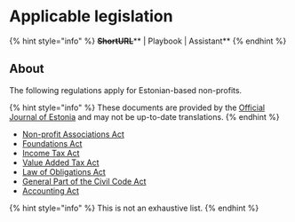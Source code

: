 # Applicable legislation

{% hint style="info" %}
~~**ShortURL**~~** | Playbook | Assistant**
{% endhint %}

## About

The following regulations apply for Estonian-based non-profits.

{% hint style="info" %}
These documents are provided by the [Official Journal of Estonia](https://www.riigiteataja.ee/en/) and may not be up-to-date translations.
{% endhint %}

* [Non-profit Associations Act](https://www.riigiteataja.ee/en/eli/ee/510042014003/consolide/current)
* [Foundations Act](https://www.riigiteataja.ee/en/eli/ee/510042014001/consolide/current)
* [Income Tax Act](https://www.riigiteataja.ee/en/eli/ee/528082014008/consolide/current)
* [Value Added Tax Act](https://www.riigiteataja.ee/en/eli/ee/528082014006/consolide/current)
* [Law of Obligations Act](https://www.riigiteataja.ee/en/eli/ee/513062014001/consolide/current)
* [General Part of the Civil Code Act](https://www.riigiteataja.ee/en/eli/ee/528032014002/consolide/current)
* [Accounting Act](https://www.riigiteataja.ee/en/eli/ee/501042014003/consolide/current)

{% hint style="info" %}
This is not an exhaustive list.
{% endhint %}
